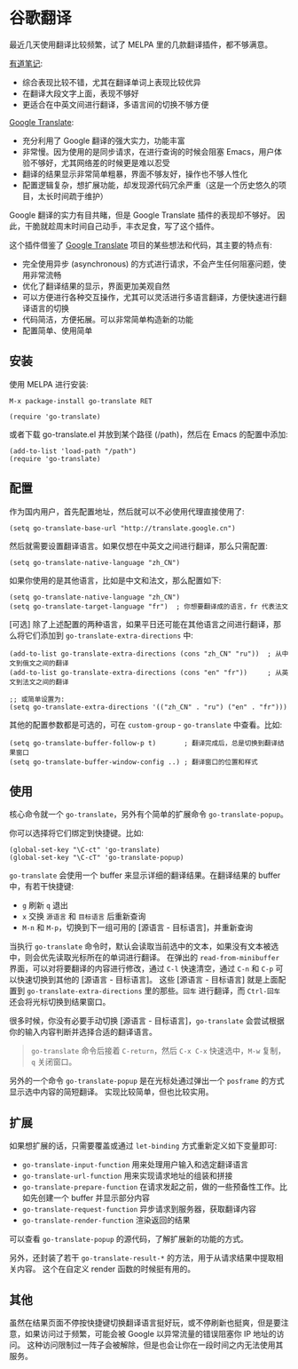 # 谷歌翻译

最近几天使用翻译比较频繁，试了 MELPA 里的几款翻译插件，都不够满意。

[有道笔记](https://github.com/xuchunyang/youdao-dictionary.el):
- 综合表现比较不错，尤其在翻译单词上表现比较优异
- 在翻译大段文字上面，表现不够好
- 更适合在中英文间进行翻译，多语言间的切换不够方便

[Google Translate](https://github.com/atykhonov/google-translate):
- 充分利用了 Google 翻译的强大实力，功能丰富
- 非常慢。因为使用的是同步请求，在进行查询的时候会阻塞 Emacs，用户体验不够好，尤其网络差的时候更是难以忍受
- 翻译的结果显示非常简单粗暴，界面不够友好，操作也不够人性化
- 配置逻辑复杂，想扩展功能，却发现源代码冗余严重（这是一个历史悠久的项目，太长时间疏于维护）

Google 翻译的实力有目共睹，但是 Google Translate 插件的表现却不够好。
因此，干脆就趁周末时间自己动手，丰衣足食，写了这个插件。

这个插件借鉴了 [Google Translate](https://github.com/atykhonov/google-translate) 项目的某些想法和代码，其主要的特点有:
- 完全使用异步 (asynchronous) 的方式进行请求，不会产生任何阻塞问题，使用非常流畅
- 优化了翻译结果的显示，界面更加美观自然
- 可以方便进行各种交互操作，尤其可以灵活进行多语言翻译，方便快速进行翻译语言的切换
- 代码简洁，方便拓展。可以非常简单构造新的功能
- 配置简单、使用简单

## 安装

使用 MELPA 进行安装:
```
M-x package-install go-translate RET

(require 'go-translate)
```

或者下载 go-translate.el 并放到某个路径 (/path)，然后在 Emacs 的配置中添加:
```elisp
(add-to-list 'load-path "/path")
(require 'go-translate)
```

## 配置

作为国内用户，首先配置地址，然后就可以不必使用代理直接使用了:
```elisp
(setq go-translate-base-url "http://translate.google.cn")
```

然后就需要设置翻译语言。如果仅想在中英文之间进行翻译，那么只需配置:
```elisp
(setq go-translate-native-language "zh_CN")
```

如果你使用的是其他语言，比如是中文和法文，那么配置如下:
```elisp
(setq go-translate-native-language "zh_CN")
(setq go-translate-target-language "fr")  ; 你想要翻译成的语言，fr 代表法文
```

[可选] 除了上述配置的两种语言，如果平日还可能在其他语言之间进行翻译，那么将它们添加到 `go-translate-extra-directions` 中:
```elisp
(add-to-list go-translate-extra-directions (cons "zh_CN" "ru"))  ; 从中文到俄文之间的翻译
(add-to-list go-translate-extra-directions (cons "en" "fr"))     ; 从英文到法文之间的翻译

;; 或简单设置为:
(setq go-translate-extra-directions '(("zh_CN" . "ru") ("en" . "fr")))
```

其他的配置参数都是可选的，可在 `custom-group` - `go-translate` 中查看。比如:
```elisp
(setq go-translate-buffer-follow-p t)       ; 翻译完成后，总是切换到翻译结果窗口
(setq go-translate-buffer-window-config ..) ; 翻译窗口的位置和样式
```

## 使用

核心命令就一个 `go-translate`，另外有个简单的扩展命令 `go-translate-popup`。

你可以选择将它们绑定到快捷键。比如:
```elisp
(global-set-key "\C-ct" 'go-translate)
(global-set-key "\C-cT" 'go-translate-popup)
```

`go-translate` 会使用一个 buffer 来显示详细的翻译结果。在翻译结果的 buffer 中，有若干快捷键:
- `g` 刷新 `q` 退出
- `x` 交换 `源语言` 和 `目标语言` 后重新查询
- `M-n` 和 `M-p`，切换到下一组可用的 [源语言 - 目标语言]，并重新查询

当执行 `go-translate` 命令时，默认会读取当前选中的文本，如果没有文本被选中，则会优先读取光标所在的单词进行翻译。
在弹出的 `read-from-minibuffer` 界面，可以对将要翻译的内容进行修改，通过 `C-l` 快速清空，通过 `C-n` 和 `C-p` 可以快速切换到其他的 [源语言 - 目标语言]。
这些 [源语言 - 目标语言] 就是上面配置到 `go-translate-extra-directions` 里的那些。`回车` 进行翻译，而 `Ctrl-回车` 还会将光标切换到结果窗口。

很多时候，你没有必要手动切换 [源语言 - 目标语言]，`go-translate` 会尝试根据你的输入内容判断并选择合适的翻译语言。

> `go-translate` 命令后接着 `C-return`，然后 `C-x C-x` 快速选中，`M-w` 复制，`q` 关闭窗口。

另外的一个命令 `go-translate-popup` 是在光标处通过弹出一个 `posframe` 的方式显示选中内容的简短翻译。
实现比较简单，但也比较实用。

## 扩展

如果想扩展的话，只需要覆盖或通过 `let-binding` 方式重新定义如下变量即可:
- `go-translate-input-function` 用来处理用户输入和选定翻译语言
- `go-translate-url-function` 用来实现请求地址的组装和拼接
- `go-translate-prepare-function` 在请求发起之前，做的一些预备性工作。比如先创建一个 buffer 并显示部分内容
- `go-translate-request-function` 异步请求到服务器，获取翻译内容
- `go-translate-render-function` 渲染返回的结果

可以查看 `go-translate-popup` 的源代码，了解扩展新的功能的方式。

另外，还封装了若干 `go-translate-result-*` 的方法，用于从请求结果中提取相关内容。
这个在自定义 render 函数的时候挺有用的。

## 其他

虽然在结果页面不停按快捷键切换翻译语言挺好玩，或不停刷新也挺爽，但是要注意，如果访问过于频繁，可能会被 Google 以异常流量的错误阻塞你 IP 地址的访问。
这种访问限制过一阵子会被解除，但是也会让你在一段时间之内无法使用其服务。
